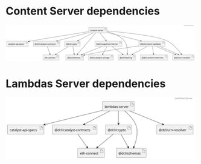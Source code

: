 # Content Server dependencies
![Library dependencies](catalyst-0.svg) 

# Lambdas Server dependencies
![Library dependencies](catalyst-1.svg) 

